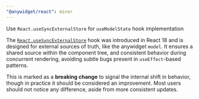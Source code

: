 ```yaml
---
"@anywidget/react": minor
---
```


Use `React.useSyncExternalStore` for `useModelState` hook implementation

The [`React.useSyncExternalStore`](https://react.dev/reference/react/useSyncExternalStore) hook was introduced in React 18 and is designed for external sources of truth, like the anywidget `model`. It ensures a shared source within the component tree, and consistent behavior during concurrent rendering, avoiding subtle bugs present in `useEffect`-based patterns.

This is marked as a **breaking change** to signal the internal shift in behavior, though in practice it should be considered an improvement. Most users should not notice any difference, aside from more consistent updates.
